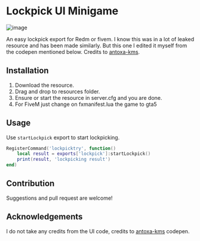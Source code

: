 # Lockpick UI Minigame

![image](https://user-images.githubusercontent.com/87246847/215305022-0b3661fa-a5b6-4cf6-b3f4-939948868105.png)

An easy lockpick export for Redm or fivem.
I know this was in a lot of leaked resource and has been made similarly.
But this one I edited it myself from the codepen mentioned below.
Credits to [antoxa-kms](https://codepen.io/antoxa-kms/).

## Installation

1. Download the resource.
2. Drag and drop to resources folder.
3. Ensure or start the resource in server.cfg and you are done.
4. For FiveM just change on fxmanifest.lua the game to gta5

## Usage

Use `startLockpick` export to start lockpicking.

```lua
RegisterCommand('lockpicktry', function()
    local result = exports['lockpick']:startLockpick()
    print(result, 'lockpicking result')
end)
```

## Contribution

Suggestions and pull request are welcome!

## Acknowledgements

I do not take any credits from the UI code, credits to [antoxa-kms](https://codepen.io/antoxa-kms/pen/qbqoMy) codepen.
